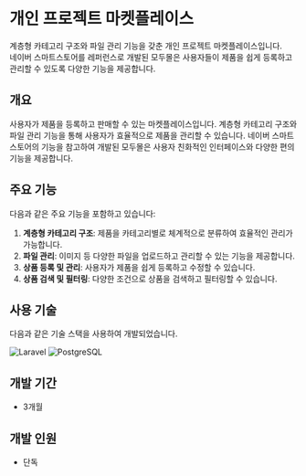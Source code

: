 # 개인 프로젝트 마켓플레이스
계층형 카테고리 구조와 파일 관리 기능을 갖춘 개인 프로젝트 마켓플레이스입니다.<br>네이버 스마트스토어를 레퍼런스로 개발된 모두몰은 사용자들이 제품을 쉽게 등록하고 관리할 수 있도록 다양한 기능을 제공합니다.

## 개요
사용자가 제품을 등록하고 판매할 수 있는 마켓플레이스입니다. 계층형 카테고리 구조와 파일 관리 기능을 통해 사용자가 효율적으로 제품을 관리할 수 있습니다. 네이버 스마트스토어의 기능을 참고하여 개발된 모두몰은 사용자 친화적인 인터페이스와 다양한 편의 기능을 제공합니다.

## 주요 기능
다음과 같은 주요 기능을 포함하고 있습니다:

1. **계층형 카테고리 구조**: 제품을 카테고리별로 체계적으로 분류하여 효율적인 관리가 가능합니다.
2. **파일 관리**: 이미지 등 다양한 파일을 업로드하고 관리할 수 있는 기능을 제공합니다.
3. **상품 등록 및 관리**: 사용자가 제품을 쉽게 등록하고 수정할 수 있습니다.
4. **상품 검색 및 필터링**: 다양한 조건으로 상품을 검색하고 필터링할 수 있습니다.

## 사용 기술

다음과 같은 기술 스택을 사용하여 개발되었습니다.<br>

![Laravel](https://img.shields.io/badge/Laravel-FF2D20?style=for-the-badge&logo=laravel&logoColor=white) ![PostgreSQL](https://img.shields.io/badge/PostgreSQL-336791?style=for-the-badge&logo=postgresql&logoColor=white)

## 개발 기간
- 3개월

## 개발 인원
- 단독
